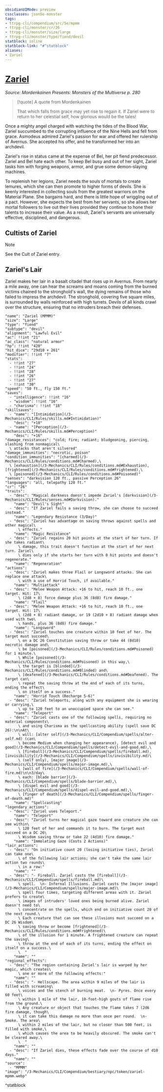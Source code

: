 ```yaml
---
obsidianUIMode: preview
cssclasses: json5e-monster
tags:
- ttrpg-cli/compendium/src/5e/mpmm
- ttrpg-cli/monster/cr/26
- ttrpg-cli/monster/size/large
- ttrpg-cli/monster/type/fiend/devil
statblock: inline
statblock-link: "#^statblock"
aliases:
- Zariel
---
```

# [Zariel](3-Mechanics\CLI\Compendium\bestiary\npc/zariel-mpmm.md)
*Source: Mordenkainen Presents: Monsters of the Multiverse p. 280*  

> [!quote] A quote from Mordenkainen  
> 
> That which falls from grace may yet rise to regain it. If Zariel were to return to her celestial self, how glorious would be the tales!

Once a mighty angel charged with watching the tides of the Blood War, Zariel succumbed to the corrupting influence of the Nine Hells and fell from grace. Asmodeus admired Zariel's passion for war and offered her rulership of Avernus. She accepted his offer, and he transformed her into an archdevil.

Zariel's rise in status came at the expense of Bel, her pit fiend predecessor. Zariel and Bel hate each other. To keep Bel busy and out of her sight, Zariel tasks him with forging weapons, armor, and grue some demon-slaying machines.

To replenish her legions, Zariel needs the souls of mortals to create lemures, which she can then promote to higher forms of devils. She is keenly interested in collecting souls from the greatest warriors on the Material Plane. She bargains hard, and there is little hope of wriggling out of a pact. However, she expects the best from her servants, so she allows her mortal followers to live out their lives provided they continue to hone their talents to increase their value. As a result, Zariel's servants are universally effective, disciplined, and dangerous.

## Cultists of Zariel

> [!note]
> See the Cult of Zariel entry.

## Zariel's Lair

Zariel makes her lair in a basalt citadel that rises up in Avernus. From nearly a mile away, one can hear the screams and moans coming from the burned victims chained to the stronghold's wall, the dying remains of those who failed to impress the archdevil. The stronghold, covering five square miles, is surrounded by walls reinforced with high turrets. Devils of all kinds crawl over the structure, ensuring that no intruders breach their defenses.

```statblock
"name": "Zariel (MPMM)"
"size": "Large"
"type": "fiend"
"subtype": "devil"
"alignment": "Lawful Evil"
"ac": !!int "21"
"ac_class": "natural armor"
"hp": !!int "420"
"hit_dice": "29d10 + 261"
"modifier": !!int "7"
"stats":
  - !!int "27"
  - !!int "24"
  - !!int "28"
  - !!int "26"
  - !!int "27"
  - !!int "30"
"speed": "50 ft., fly 150 ft."
"saves":
  - "intelligence": !!int "16"
  - "wisdom": !!int "16"
  - "charisma": !!int "18"
"skillsaves":
  - "name": "[Intimidation](/3-Mechanics/CLI/Rules/skills.md#Intimidation)"
    "desc": "+18"
  - "name": "[Perception](/3-Mechanics/CLI/Rules/skills.md#Perception)"
    "desc": "+16"
"damage_resistances": "cold; fire; radiant; bludgeoning, piercing, slashing from nonmagical\
  \ attacks that aren't silvered"
"damage_immunities": "necrotic, poison"
"condition_immunities": "[charmed](/3-Mechanics/CLI/Rules/conditions.md#Charmed),\
  \ [exhaustion](/3-Mechanics/CLI/Rules/conditions.md#Exhaustion), [frightened](/3-Mechanics/CLI/Rules/conditions.md#Frightened),\
  \ [poisoned](/3-Mechanics/CLI/Rules/conditions.md#Poisoned)"
"senses": "darkvision 120 ft., passive Perception 26"
"languages": "all, telepathy 120 ft."
"cr": "26"
"traits":
  - "desc": "Magical darkness doesn't impede Zariel's [darkvision](/3-Mechanics/CLI/Rules/senses.md#Darkvision)."
    "name": "Devil's Sight"
  - "desc": "If Zariel fails a saving throw, she can choose to succeed instead."
    "name": "Legendary Resistance (3/Day)"
  - "desc": "Zariel has advantage on saving throws against spells and other magical\
      \ effects."
    "name": "Magic Resistance"
  - "desc": "Zariel regains 20 hit points at the start of her turn. If she takes radiant\
      \ damage, this trait doesn't function at the start of her next turn. Zariel\
      \ dies only if she starts her turn with 0 hit points and doesn't regenerate."
    "name": "Regeneration"
"actions":
  - "desc": "Zariel makes three Flail or Longsword attacks. She can replace one attack\
      \ with a use of Horrid Touch, if available."
    "name": "Multiattack"
  - "desc": "Melee Weapon Attack: +16 to hit, reach 10 ft., one target. Hit: 17\
      \ (2d8 + 8) force damage plus 36 (8d8) fire damage."
    "name": "Flail"
  - "desc": "Melee Weapon Attack: +16 to hit, reach 10 ft., one target. Hit: 17\
      \ (2d8 + 8) radiant damage, or 19 (2d10 + 8) radiant damage when used with two\
      \ hands, plus 36 (8d8) fire damage."
    "name": "Longsword"
  - "desc": "Zariel touches one creature within 10 feet of her. The target must succeed\
      \ on a DC 26 Constitution saving throw or take 44 (8d10) necrotic damage and\
      \ be [poisoned](/3-Mechanics/CLI/Rules/conditions.md#Poisoned) for 1 minute.\
      \ While [poisoned](/3-Mechanics/CLI/Rules/conditions.md#Poisoned) in this way,\
      \ the target is [blinded](/3-Mechanics/CLI/Rules/conditions.md#Blinded) and\
      \ [deafened](/3-Mechanics/CLI/Rules/conditions.md#Deafened). The target can\
      \ repeat the saving throw at the end of each of its turns, ending the effect\
      \ on itself on a success."
    "name": "Horrid Touch (Recharge 5-6)"
  - "desc": "Zariel teleports, along with any equipment she is wearing or carrying,\
      \ up to 120 feet to an unoccupied space she can see."
    "name": "Teleport"
  - "desc": "Zariel casts one of the following spells, requiring no material components\
      \ and using Charisma as the spellcasting ability (spell save DC 26):\n\nAt\
      \ will: [alter self](/3-Mechanics/CLI/Compendium/spells/alter-self.md) (can\
      \ become Medium when changing her appearance), [detect evil and good](/3-Mechanics/CLI/Compendium/spells/detect-evil-and-good.md),\
      \ [fireball](/3-Mechanics/CLI/Compendium/spells/fireball.md), [invisibility](/3-Mechanics/CLI/Compendium/spells/invisibility.md)\
      \ (self only), [major image](/3-Mechanics/CLI/Compendium/spells/major-image.md),\
      \ [wall of fire](/3-Mechanics/CLI/Compendium/spells/wall-of-fire.md)\n\n3/day\
      \ each: [blade barrier](/3-Mechanics/CLI/Compendium/spells/blade-barrier.md),\
      \ [dispel evil and good](/3-Mechanics/CLI/Compendium/spells/dispel-evil-and-good.md),\
      \ [finger of death](/3-Mechanics/CLI/Compendium/spells/finger-of-death.md)"
    "name": "Spellcasting"
"legendary_actions":
  - "desc": "Zariel uses Teleport."
    "name": "Teleport"
  - "desc": "Zariel turns her magical gaze toward one creature she can see within\
      \ 120 feet of her and commands it to burn. The target must succeed on a DC 26\
      \ Wisdom saving throw or take 22 (4d10) fire damage."
    "name": "Immolating Gaze (Costs 2 Actions)"
"lair_actions":
  - "desc": "On initiative count 20 (losing initiative ties), Zariel can take one\
      \ of the following lair actions; she can't take the same lair action two rounds\
      \ in a row:"
    "name": ""
  - "desc": "- Fireball. Zariel casts the [fireball](/3-Mechanics/CLI/Compendium/spells/fireball.md)\
      \ spell.  \n- Infernal Illusions. Zariel casts the [major image](/3-Mechanics/CLI/Compendium/spells/major-image.md)\
      \ spell four times, targeting different areas with it. Zariel prefers to create\
      \ images of intruders' loved ones being burned alive. Zariel doesn't need to\
      \ concentrate on the spells, which end on initiative count 20 of the next round.\
      \ Each creature that can see these illusions must succeed on a DC 26 Wisdom\
      \ saving throw or become [frightened](/3-Mechanics/CLI/Rules/conditions.md#Frightened)\
      \ of the illusion for 1 minute. A frightened creature can repeat the saving\
      \ throw at the end of each of its turns, ending the effect on itself on a success.\
      \  "
    "name": ""
"regional_effects":
  - "desc": "The region containing Zariel's lair is warped by her magic, which creates\
      \ one or more of the following effects:"
    "name": ""
  - "desc": "- Hellscape. The area within 9 miles of the lair is filled with screaming\
      \ voices and the stench of burning meat.  \n- Pyres. Once every 60 feet\
      \ within 1 mile of the lair, 10-foot-high gouts of flame rise from the ground.\
      \ Any creature or object that touches the flame takes 7 (2d6 fire damage, though\
      \ it can take this damage no more than once per round.  \n- Smoke. The area\
      \ within 2 miles of the lair, but no closer than 500 feet, is filled with smoke,\
      \ which causes the area to be heavily obscured. The smoke can't be cleared away.\
      \  "
    "name": ""
  - "desc": "If Zariel dies, these effects fade over the course of d10 days."
    "name": ""
"source":
  - "MPMM"
"image": "/3-Mechanics/CLI/Compendium/bestiary/npc/token/zariel-mpmm.webp"
```
^statblock